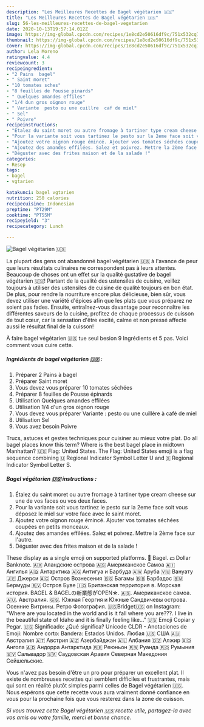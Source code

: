 ```yaml
---
description: "Les Meilleures Recettes de Bagel végétarien 🇺🇸"
title: "Les Meilleures Recettes de Bagel végétarien 🇺🇸"
slug: 56-les-meilleures-recettes-de-bagel-vegetarien
date: 2020-10-13T19:57:14.012Z
image: https://img-global.cpcdn.com/recipes/1e8cd2e50616df9c/751x532cq70/bagel-vegetarien-🇺🇸-photo-principale-de-la-recette.jpg
thumbnail: https://img-global.cpcdn.com/recipes/1e8cd2e50616df9c/751x532cq70/bagel-vegetarien-🇺🇸-photo-principale-de-la-recette.jpg
cover: https://img-global.cpcdn.com/recipes/1e8cd2e50616df9c/751x532cq70/bagel-vegetarien-🇺🇸-photo-principale-de-la-recette.jpg
author: Lela Moreno
ratingvalue: 4.4
reviewcount: 3
recipeingredient:
- "2 Pains  bagel"
- " Saint moret"
- "10 tomates sches"
- "8 feuilles de Pousse pinards"
- " Quelques amandes effiles"
- "1/4 dun gros oignon rouge"
- " Variante  pesto ou une cuillre  caf de miel"
- " Sel"
- " Poivre"
recipeinstructions:
- "Étalez du saint moret ou autre fromage à tartiner type cream cheese sur une de vos faces ou vos deux faces."
- "Pour la variante soit vous tartinez le pesto sur la 2eme face soit vous déposez le miel sur votre face avec le saint moret."
- "Ajoutez votre oignon rouge émincé. Ajouter vos tomates séchées coupées en petits monceaux."
- "Ajoutez des amandes effilées. Salez et poivrez. Mettre la 2ème face sur l&#39;autre."
- "Déguster avec des frites maison et de la salade !"
categories:
- Resep
tags:
- bagel
- vgtarien

katakunci: bagel vgtarien 
nutrition: 250 calories
recipecuisine: Indonesian
preptime: "PT29M"
cooktime: "PT55M"
recipeyield: "3"
recipecategory: Lunch

---
```



![Bagel végétarien 🇺🇸](https://img-global.cpcdn.com/recipes/1e8cd2e50616df9c/751x532cq70/bagel-vegetarien-🇺🇸-photo-principale-de-la-recette.jpg)

La plupart des gens ont abandonné bagel végétarien 🇺🇸 à l'avance de peur que leurs résultats culinaires ne correspondent pas à leurs attentes. Beaucoup de choses ont un effet sur la qualité gustative de bagel végétarien 🇺🇸! Partant de la qualité des ustensiles de cuisine, veillez toujours à utiliser des ustensiles de cuisine de qualité toujours en bon état. De plus, pour rendre la nourriture encore plus délicieuse, bien sûr, vous devez utiliser une variété d'épices afin que les plats que vous préparez ne soient pas fades. Ensuite, entraînez-vous davantage pour reconnaître les différentes saveurs de la cuisine, profitez de chaque processus de cuisson de tout cœur, car la sensation d'être excité, calme et non pressé affecte aussi le résultat final de la cuisson!

<!--inarticleads1-->

À faire bagel végétarien 🇺🇸 tue seul besion 9 Ingrédients et 5 pas. Voici comment vous cuire cette.

##### Ingrédients de bagel végétarien 🇺🇸 :

1. Préparer 2 Pains à bagel
1. Préparer  Saint moret
1. Vous devez vous préparer 10 tomates séchées
1. Préparer 8 feuilles de Pousse épinards
1. Utilisation  Quelques amandes effilées
1. Utilisation 1/4 d&#39;un gros oignon rouge
1. Vous devez vous préparer  Variante : pesto ou une cuillère à café de miel
1. Utilisation  Sel
1. Vous avez besoin  Poivre


Trucs, astuces et gestes techniques pour cuisiner au mieux votre plat. Do all bagel places know this term? Where is the best bagel place in midtown Manhattan? 🇺🇸 Flag: United States. The Flag: United States emoji is a flag sequence combining 🇺 Regional Indicator Symbol Letter U and 🇸 Regional Indicator Symbol Letter S. 

<!--inarticleads2-->

##### Bagel végétarien 🇺🇸 instructions :

1. Étalez du saint moret ou autre fromage à tartiner type cream cheese sur une de vos faces ou vos deux faces.
1. Pour la variante soit vous tartinez le pesto sur la 2eme face soit vous déposez le miel sur votre face avec le saint moret.
1. Ajoutez votre oignon rouge émincé. Ajouter vos tomates séchées coupées en petits monceaux.
1. Ajoutez des amandes effilées. Salez et poivrez. Mettre la 2ème face sur l&#39;autre.
1. Déguster avec des frites maison et de la salade !


These display as a single emoji on supported platforms. 🥯 Bagel. 💵 Dollar Banknote. 🇦🇽 Аландские острова 🇦🇸 Американское Самоа 🇦🇮 Ангилья 🇦🇶 Антарктика 🇦🇬 Антигуа и Барбуда 🇦🇼 Аруба 🇻🇺 Вануату 🇯🇪 Джерси 🇦🇨 Остров Вознесения 🇧🇸 Багамы 🇧🇧 Барбадос 🇧🇲 Бермуды 🇧🇻 Остров Буве 🇮🇴 Британская территория в. Морская история. BAGEL &amp; BAGELの新業態がOPEN☆. 🇦🇸. Американское самоа. 🇦🇺. Австралия. 🇬🇸. Южная Георгия и Южные Сандвичевы острова. Осенние Витрины. Ретро Фотография. 🇺🇸Bridget🇺🇸 on Instagram: &#34;Where are you located in the world and is it fall where you are???. I live in the beautiful state of Idaho and it is finally feeling like…&#34; 🇺🇸 Emoji Copiar y Pegar. 🇺🇸 Significado: ¿Qué significa? Unicode CLDR - Anotaciones de Emoji: Nombre corto: Bandera: Estados Unidos. Любая 🇺🇸 США 🇦🇺 Австралия 🇦🇹 Австрия 🇦🇿 Азербайджан 🇦🇱 Албания 🇩🇿 Алжир 🇦🇴 Ангола 🇦🇩 Андорра Антарктида 🇷🇪 Реюньон 🇷🇼 Руанда 🇷🇴 Румыния 🇸🇻 Сальвадор 🇸🇦 Саудовская Аравия Северная Македония Сейшельские. 

<!--inarticleads1-->

<p>
Vous n'avez pas besoin d'être un pro pour préparer un excellent plat. Il existe de nombreuses recettes qui semblent difficiles et frustrantes, mais qui sont en réalité plutôt simples parmi celles de Bagel végétarien 🇺🇸. Nous espérons que cette recette vous aura vraiment donné confiance en vous pour la prochaine fois que vous resterez dans la zone de cuisson.
</p>

<p>
<i>Si vous trouvez cette Bagel végétarien 🇺🇸 recette utile, partagez-la avec vos amis ou votre famille, merci et bonne chance.</i>
</p>
